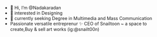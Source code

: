 - 👋 Hi, I’m @Nadakaradan
- 👀 interested in Designing
- 🌱 currently seeking Degree in Multimedia and Mass Communication
- Passionate versatile entreprenur ✨
  CEO of Snailtoon ~ a space to create,Buy & sell art works (ig:@snailt00n)
<!---
Nadakaradan/Nadakaradan is a ✨ special ✨ repository because its `README.md` (this file) appears on your GitHub profile.
You can click the Preview link to take a look at your changes.
--->
